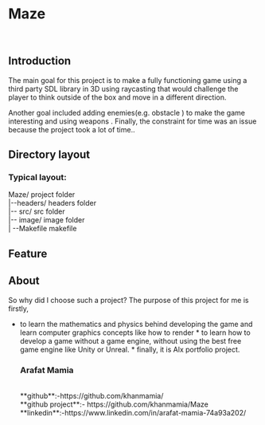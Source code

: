 <html>
 <body>
<h1>Maze</h1>
  <br/>
<h2>Introduction</h2>
<p>The main goal for this project is  to make a fully functioning game using a third party SDL library in 3D using raycasting that would challenge the player to think outside of the box and move in a different direction.</p>
<p>Another goal included adding enemies(e.g. obstacle ) to make the game interesting and using weapons . Finally, the constraint for time was an issue because the project took a lot of time..</p>


  <h2>Directory layout</h2>
  <h3>Typical layout:</h3>

Maze/            project folder
  <br/>
|--headers/     headers folder
    <br/>
|-- src/         src folder
    <br/>
|-- image/       image folder
    <br/>
| --Makefile     makefile
    <br/>
  <h2>Feature</h2> 

  <h2>About</h2> 
So why did I choose such a project? The purpose of this project for me is firstly,
  <ul>
<li> to learn the mathematics and physics behind developing the game and learn computer graphics concepts like how to render
*  to learn how to develop a game without a game engine, without using the best free game engine like Unity or Unreal.
*  finally, it is Alx portfolio project.

  <h3>Arafat Mamia</h3>
  <br>
**github**:-https://github.com/khanmamia/
  <br/>
**github project**:- https://github.com/khanmamia/Maze
  <br/>
**linkedin**:-https://www.linkedin.com/in/arafat-mamia-74a93a202/
  <br/>
  <body/>
</html>



